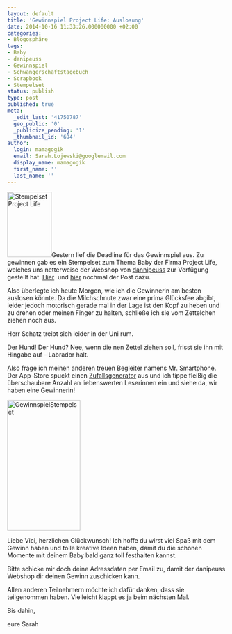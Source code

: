 ```yaml
---
layout: default
title: 'Gewinnspiel Project Life: Auslosung'
date: 2014-10-16 11:33:26.000000000 +02:00
categories:
- Blogosphäre
tags:
- Baby
- danipeuss
- Gewinnspiel
- Schwangerschaftstagebuch
- Scrapbook
- Stempelset
status: publish
type: post
published: true
meta:
  _edit_last: '41750787'
  geo_public: '0'
  _publicize_pending: '1'
  _thumbnail_id: '694'
author:
  login: mamagogik
  email: Sarah.Lojewski@googlemail.com
  display_name: mamagogik
  first_name: ''
  last_name: ''
---
```

<p><a href="https://mamagogik.files.wordpress.com/2014/09/klartext_stempel_53ad937dad4b2.jpg"><img class="alignleft size-thumbnail wp-image-694" src="../../images/klartext_stempel_53ad937dad4b2.jpg" alt="Stempelset Project Life" width="102" height="150" /></a>Gestern lief die Deadline für das Gewinnspiel aus. Zu gewinnen gab es ein Stempelset zum Thema Baby der Firma Project Life, welches uns netterweise der Webshop von <a href="http://www.danipeuss.de" target="_blank">dannipeuss</a> zur Verfügung gestellt hat. <a href="http://mamagogik.wordpress.com/2014/08/16/mein-schwangerschaftstagebuch-das-smash-book-von-kcompany-mit-gewinnspiel/" target="_blank">Hier</a>  und <a href="http://mamagogik.wordpress.com/2014/09/30/gewinnspiel-geht-in-die-verlangerung/" target="_blank">hier</a> nochmal der Post dazu.</p>
<p>Also überlegte ich heute Morgen, wie ich die Gewinnerin am besten auslosen könnte. Da die Milchschnute zwar eine prima Glücksfee abgibt, leider jedoch motorisch gerade mal in der Lage ist den Kopf zu heben und zu drehen oder meinen Finger zu halten, schließe ich sie vom Zettelchen ziehen noch aus.</p>
<p>Herr Schatz treibt sich leider in der Uni rum.</p>
<p>Der Hund! Der Hund? Nee, wenn die nen Zettel ziehen soll, frisst sie ihn mit Hingabe auf - Labrador halt.</p>
<p>Also frage ich meinen anderen treuen Begleiter namens Mr. Smartphone. Der App-Store spuckt einen <a href="https://itunes.apple.com/de/app/wer-machts/id523398719?mt=8">Zufallsgenerator</a> aus und ich tippe fleißig die überschaubare Anzahl an liebenswerten Leserinnen ein und siehe da, wir haben eine Gewinnerin!</p>
<p><a href="https://mamagogik.files.wordpress.com/2014/10/image5.jpg"><img class="aligncenter size-medium wp-image-741" src="../../images/image5.jpg" alt="GewinnspielStempelset" width="168" height="300" /></a></p>
<p>Liebe Vici, herzlichen Glückwunsch! Ich hoffe du wirst viel Spaß mit dem Gewinn haben und tolle kreative Ideen haben, damit du die schönen Momente mit deinem Baby bald ganz toll festhalten kannst.</p>
<p>Bitte schicke mir doch deine Adressdaten per Email zu, damit der danipeuss Webshop dir deinen Gewinn zuschicken kann.</p>
<p>Allen anderen Teilnehmern möchte ich dafür danken, dass sie teilgenommen haben. Vielleicht klappt es ja beim nächsten Mal.</p>
<p>Bis dahin,</p>
<p>eure Sarah</p>
